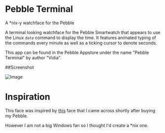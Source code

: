 Pebble Terminal
============

A *nix-y watchface for the Pebble

A terminal looking watchface for the Pebble Smartwatch that appears to use the Linux `date` command to display the time. It features animated typing of the commands every minute as well as a ticking cursor to denote seconds. 

This app can be found in the Pebble Appstore under the name "Pebble Terminal" by author "Vidia". 


##Screenshot

![Image](https://raw.githubusercontent.com/vidia/Pebble-Shell/master/image.png)


# Inspiration

This face was inspired by [this](http://www.mypebblefaces.com/apps/3905/10185/) face that I came across shortly after buying my Pebble. 

However I am not a big Windows fan so I thought I'd create a *nix one. 
